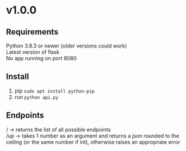 # v1.0.0

## Requirements

Python 3.8.3 or newer (older versions could work)  
Latest version of flask  
No app running on port 8080  

## Install

1. pip `sudo apt install python-pip`
2. run `python api.py`

## Endpoints

/ -> returns the list of all possible endpoints  
/up -> takes 1 number as an argument and returns a json rounded to the ceiling (or the same number if int), otherwise raises an appropriate error  
